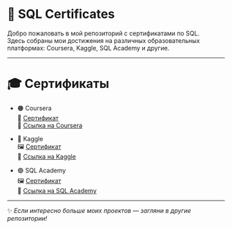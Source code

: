 # 📜 SQL Certificates

Добро пожаловать в мой репозиторий с сертификатами по SQL.  
Здесь собраны мои достижения на различных образовательных платформах: Coursera, Kaggle, SQL Academy и другие.

---

# 🎓 Сертификаты

- 🟠 Coursera  
  📄 [Сертификат](./Coursera%20Сертификат.pdf)  
  🔗 [Ссылка на Coursera](https://www.coursera.org/api/certificate.v1/pdf/VEFF402SYTMY)

- 🔵 Kaggle  
  🖼️ [Сертификат](./kaggle%20сертификат.png)  
  🔗 [Ссылка на Kaggle](https://www.kaggle.com/learn/certification/arysakhmet/intro-to-sql)

- 🟢 SQL Academy  
  🖼️ [Сертификат](./sql%20academy%20сертификат.png)  
  🔗 [Ссылка на SQL Academy]([https://sql-academy.org/certificates/ТВОЙ_ID](https://sql-academy.org/ru/certificates))

---


✨ *Если интересно больше моих проектов — загляни в другие репозитории!*
